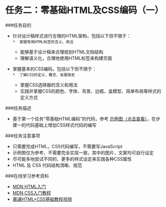# 任务二：零基础HTML及CSS编码（一）
###任务目的
* 针对设计稿样式进行合理的HTML架构，包括以下但不限于：<br>
`*  掌握常用HTML标签的含义、用法`<br>
  * 能够基于设计稿来合理规划HTML文档结构<br>
  * 理解语义化，合理地使用HTML标签来构建页面<br>
  
* 掌握基本的CSS编码，包括以下但不限于：<br>
`*  了解CSS的定义、概念、发展简史`<br>
  * 掌握CSS选择器的含义和用法
  * 实践并掌握CSS的颜色、字体、背景、边框、盒模型、简单布局等样式的定义方式

###任务描述
* 基于第一个任务“零基础HTML编码”的代码，参考 [示例图（点击查看）](https://github.com/JohnChow2017/IFE-TASK/blob/master/2017-task/part1/img/task_1_2_1.jpg)，在步骤一的代码基础上增加CSS样式代码的编写

###任务注意事项

* 只需要完成HTML，CSS代码编写，不需要写JavaScript
* 示例图仅为参考，不需要完全实现一致，其中的图片、文案均可自行设定
* 尽可能多地尝试不同的、更多的样式设定来实践各种CSS属性
* HTML 及 CSS 代码结构清晰、规范

###在线学习参考资料

* [MDN HTML入门](https://developer.mozilla.org/zh-CN/docs/Web/Guide/HTML/Introduction)
* [MDN CSS入门教程](https://developer.mozilla.org/zh-CN/docs/Web/Guide/CSS/Getting_started)
* [慕课HTML+CSS基础教程视频](http://www.imooc.com/learn/9)
